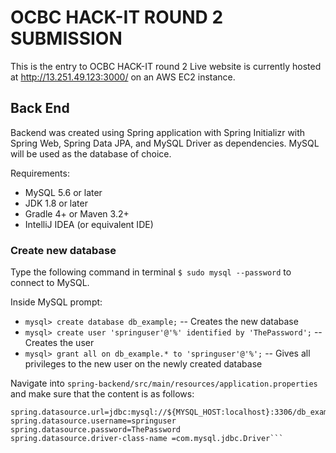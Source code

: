 # OCBC HACK-IT ROUND 2 SUBMISSION

This is the entry to OCBC HACK-IT round 2
Live website is currently hosted at http://13.251.49.123:3000/ on an AWS EC2 instance.

## Back End
Backend was created using Spring application with Spring Initializr with Spring Web, Spring Data JPA, and MySQL Driver as dependencies. MySQL will be used as the database of choice.

Requirements:
* MySQL 5.6 or later
* JDK 1.8 or later
* Gradle 4+ or Maven 3.2+
* IntelliJ IDEA (or equivalent IDE)

### Create new database

Type the following command in terminal `$ sudo mysql --password` to connect to MySQL.  

Inside MySQL prompt: 

* `mysql> create database db_example;` -- Creates the new database
* `mysql> create user 'springuser'@'%' identified by 'ThePassword';` -- Creates the user
* `mysql> grant all on db_example.* to 'springuser'@'%';` -- Gives all privileges to the new user on the newly created database

Navigate into `spring-backend/src/main/resources/application.properties` and make sure that the content is as follows: 

```spring.jpa.hibernate.ddl-auto=update
spring.datasource.url=jdbc:mysql://${MYSQL_HOST:localhost}:3306/db_example
spring.datasource.username=springuser 
spring.datasource.password=ThePassword
spring.datasource.driver-class-name =com.mysql.jdbc.Driver```

